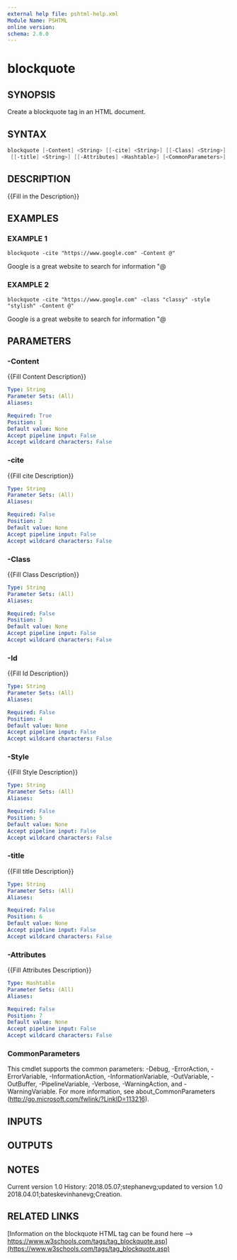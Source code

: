```yaml
---
external help file: pshtml-help.xml
Module Name: PSHTML
online version:
schema: 2.0.0
---
```


# blockquote

## SYNOPSIS
Create a blockquote tag in an HTML document.

## SYNTAX

``` powershell
blockquote [-Content] <String> [[-cite] <String>] [[-Class] <String>] [[-Id] <String>] [[-Style] <String>]
 [[-title] <String>] [[-Attributes] <Hashtable>] [<CommonParameters>]
```

## DESCRIPTION
{{Fill in the Description}}

## EXAMPLES

### EXAMPLE 1
```
blockquote -cite "https://www.google.com" -Content @"
```

Google is a
    great website
    to search for information
"@

### EXAMPLE 2
```
blockquote -cite "https://www.google.com" -class "classy" -style "stylish" -Content @"
```

Google is a
    great website
    to search for information
"@

## PARAMETERS

### -Content
{{Fill Content Description}}

```yaml
Type: String
Parameter Sets: (All)
Aliases:

Required: True
Position: 1
Default value: None
Accept pipeline input: False
Accept wildcard characters: False
```

### -cite
{{Fill cite Description}}

```yaml
Type: String
Parameter Sets: (All)
Aliases:

Required: False
Position: 2
Default value: None
Accept pipeline input: False
Accept wildcard characters: False
```

### -Class
{{Fill Class Description}}

```yaml
Type: String
Parameter Sets: (All)
Aliases:

Required: False
Position: 3
Default value: None
Accept pipeline input: False
Accept wildcard characters: False
```

### -Id
{{Fill Id Description}}

```yaml
Type: String
Parameter Sets: (All)
Aliases:

Required: False
Position: 4
Default value: None
Accept pipeline input: False
Accept wildcard characters: False
```

### -Style
{{Fill Style Description}}

```yaml
Type: String
Parameter Sets: (All)
Aliases:

Required: False
Position: 5
Default value: None
Accept pipeline input: False
Accept wildcard characters: False
```

### -title
{{Fill title Description}}

```yaml
Type: String
Parameter Sets: (All)
Aliases:

Required: False
Position: 6
Default value: None
Accept pipeline input: False
Accept wildcard characters: False
```

### -Attributes
{{Fill Attributes Description}}

```yaml
Type: Hashtable
Parameter Sets: (All)
Aliases:

Required: False
Position: 7
Default value: None
Accept pipeline input: False
Accept wildcard characters: False
```

### CommonParameters
This cmdlet supports the common parameters: -Debug, -ErrorAction, -ErrorVariable, -InformationAction, -InformationVariable, -OutVariable, -OutBuffer, -PipelineVariable, -Verbose, -WarningAction, and -WarningVariable.
For more information, see about_CommonParameters (http://go.microsoft.com/fwlink/?LinkID=113216).

## INPUTS

## OUTPUTS

## NOTES
Current version 1.0
   History:
        2018.05.07;stephanevg;updated to version 1.0
        2018.04.01;bateskevinhanevg;Creation.

## RELATED LINKS

[Information on the blockquote HTML tag can be found here --> https://www.w3schools.com/tags/tag_blockquote.asp](https://www.w3schools.com/tags/tag_blockquote.asp)